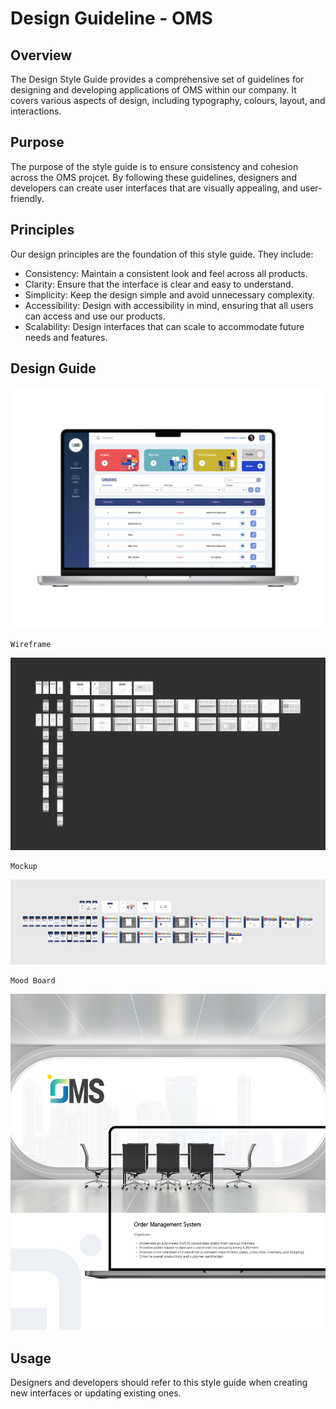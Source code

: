 # Design Guideline - OMS

## Overview
The Design Style Guide provides a comprehensive set of guidelines for designing and developing applications of OMS within our company. It covers various aspects of design, including typography, colours, layout, and interactions.

## Purpose
The purpose of the style guide is to ensure consistency and cohesion across the OMS projcet. By following these guidelines, designers and developers can create user interfaces that are visually appealing, and user-friendly.

## Principles
Our design principles are the foundation of this style guide. They include:

* Consistency: Maintain a consistent look and feel across all products.
* Clarity: Ensure that the interface is clear and easy to understand.
* Simplicity: Keep the design simple and avoid unnecessary complexity.
* Accessibility: Design with accessibility in mind, ensuring that all users can access and use our products.
* Scalability: Design interfaces that can scale to accommodate future needs and features.

## Design Guide

<img src="https://github.com/582-41W-VA/Project-OMS/blob/eddaffebc0eef8bd92d5cbaf7fe798d3aebf3a3a/assets/image/main-laptop-github.jpg">

```text
Wireframe
```

<img src="https://github.com/582-41W-VA/Project-OMS/blob/eddaffebc0eef8bd92d5cbaf7fe798d3aebf3a3a/assets/image/oms-wireframe-github.jpg">
<a hef="https://www.figma.com/file/Dhd6pTTrk6uMx27Zg2uzpH/OMS-Wireframe?type=design&node-id=0%3A1&mode=design&t=XH8hYP2QPayb2PrO-1"></a>

```text
Mockup
```

<img src="https://github.com/582-41W-VA/Project-OMS/blob/eddaffebc0eef8bd92d5cbaf7fe798d3aebf3a3a/assets/image/oms-mockup-github.jpg">
<a hef="https://www.figma.com/file/Vghuqu0nBmlgZeKW8nFIwN/OMS-Mockup?type=design&node-id=0%3A1&mode=design&t=dIvm4zkW50ypekKK-1"></a>

```text
Mood Board
```

<img src="https://github.com/582-41W-VA/Project-OMS/blob/eddaffebc0eef8bd92d5cbaf7fe798d3aebf3a3a/assets/image/oms-mood-board.jpg">
<a hef="https://www.figma.com/file/4SUMQiUbQlC4oWWc634v9X/OMS-Mood-Board?type=design&node-id=0%3A1&mode=design&t=G2Eank73hsDZtCsn-1"></a>

## Usage

Designers and developers should refer to this style guide when creating new interfaces or updating existing ones.
